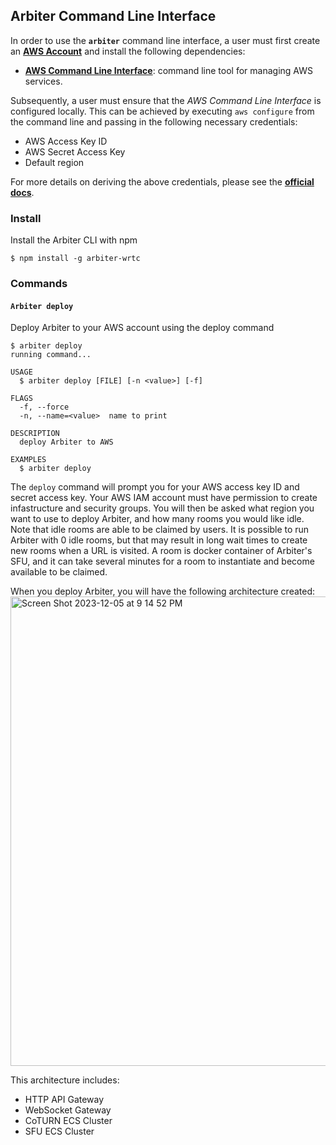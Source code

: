 ## Arbiter Command Line Interface
In order to use the **`arbiter`** command line interface, a user must first create an [**AWS Account**](https://docs.aws.amazon.com/SetUp/latest/UserGuide/setup-prereqs-instructions.html) and install the following dependencies:

- [**AWS Command Line Interface**](https://docs.aws.amazon.com/cli/latest/userguide/cli-chap-getting-started.html): command line tool for managing AWS services.


Subsequently, a user must ensure that the _AWS Command Line Interface_ is configured locally. This can be achieved by executing `aws configure` from the command line and passing in the following necessary credentials:

- AWS Access Key ID
- AWS Secret Access Key
- Default region

For more details on deriving the above credentials, please see the [**official docs**](https://docs.aws.amazon.com/cli/latest/userguide/getting-started-quickstart.html).

### Install
Install the Arbiter CLI with npm
```sh-session
$ npm install -g arbiter-wrtc
```
### Commands
#### `Arbiter deploy`
Deploy Arbiter to your AWS account using the deploy command
```sh-session
$ arbiter deploy
running command...
```


```
USAGE
  $ arbiter deploy [FILE] [-n <value>] [-f]

FLAGS
  -f, --force
  -n, --name=<value>  name to print

DESCRIPTION
  deploy Arbiter to AWS

EXAMPLES
  $ arbiter deploy
```

The `deploy` command will prompt you for your AWS access key ID and secret access key.
Your AWS IAM account must have permission to create infastructure and security groups.
You will then be asked what region you want to use to deploy Arbiter, and how many rooms you would like idle.
Note that idle rooms are able to be claimed by users. It is possible to run Arbiter with 0 idle rooms, but that may result in long wait times to create new rooms when a URL is visited. A room is docker container of Arbiter's SFU, and it can take several minutes for a room to instantiate and become available to be claimed.

When you deploy Arbiter, you will have the following architecture created:
<img width="751" alt="Screen Shot 2023-12-05 at 9 14 52 PM" src="https://github.com/Arbiter-WRTC/cli/assets/57457673/822f173d-02c9-458d-8253-7bde9075d366"/>

This architecture includes:
- HTTP API Gateway
- WebSocket Gateway
- CoTURN ECS Cluster
- SFU ECS Cluster
